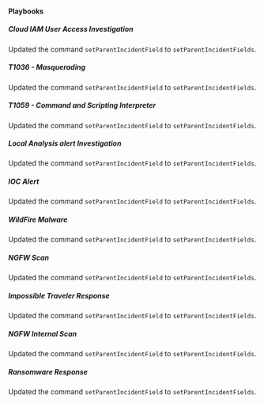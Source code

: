 
#### Playbooks

##### Cloud IAM User Access Investigation
Updated the command `setParentIncidentField` to `setParentIncidentFields`.

##### T1036 - Masquerading
Updated the command `setParentIncidentField` to `setParentIncidentFields`.

##### T1059 - Command and Scripting Interpreter
Updated the command `setParentIncidentField` to `setParentIncidentFields`.

##### Local Analysis alert Investigation
Updated the command `setParentIncidentField` to `setParentIncidentFields`.

##### IOC Alert
Updated the command `setParentIncidentField` to `setParentIncidentFields`.

##### WildFire Malware
Updated the command `setParentIncidentField` to `setParentIncidentFields`.

##### NGFW Scan
Updated the command `setParentIncidentField` to `setParentIncidentFields`.

##### Impossible Traveler Response
Updated the command `setParentIncidentField` to `setParentIncidentFields`.

##### NGFW Internal Scan
Updated the command `setParentIncidentField` to `setParentIncidentFields`.

##### Ransomware Response
Updated the command `setParentIncidentField` to `setParentIncidentFields`.

